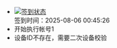 - [![签到状态](https://github.com/p7wm/Cloud189-Actions/actions/workflows/main.yml/badge.svg?branch=main)](https://github.com/p7wm/Cloud189-Actions/actions/workflows/main.yml) <br> 签到时间：2025-08-06 00:45:26
- 开始执行帐号1
- 设备ID不存在，需要二次设备校验
